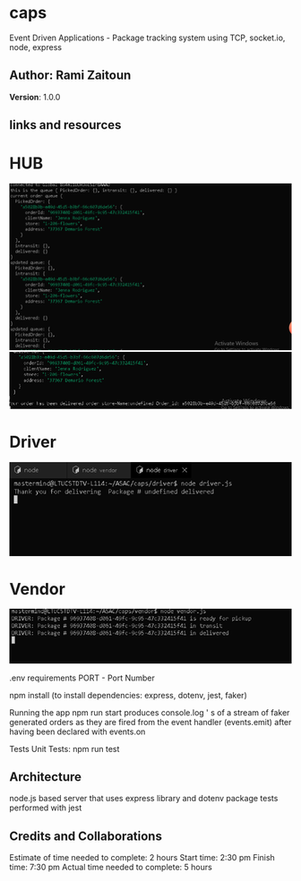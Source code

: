 # caps

Event Driven Applications - Package tracking system using TCP, socket.io, node, express

## Author: Rami Zaitoun

**Version**: 1.0.0

##  links and resources 


# HUB
![console.log printout of app running](./assets/queuehub.PNG)
![console.log printout of app running](./assets/queuehub1.PNG)

# Driver
![console.log printout of app running](./assets/queuedriver.PNG)
# Vendor 
![console.log printout of app running](./assets/vendorqueue.PNG)






.env requirements
PORT - Port Number

npm install
(to install dependencies: express, dotenv, jest, faker)

Running the app
npm run start
produces console.log ' s of a stream of faker generated orders as they are fired from the event handler (events.emit) after having been declared with events.on

Tests
Unit Tests: npm run test

## Architecture

node.js based server that uses express library and dotenv package
tests performed with jest



## Credits and Collaborations
Estimate of time needed to complete: 2 hours
Start time: 2:30 pm
Finish time: 7:30 pm
Actual time needed to complete: 5 hours
